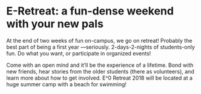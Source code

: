 # E-Retreat: a fun-dense weekend with your new pals

At the end of two weeks of fun on-campus, we go on retreat! Probably the best part of being a first year —seriously. 2-days-2-nights of students-only fun. Do what you want, or participate in organized events!

Come with an open mind and it’ll be the experience of a lifetime. Bond with new friends, hear stories from the older students (there as volunteers), and learn more about how to get involved. E^0 Retreat 2018 will be located at a huge summer camp with a beach for swimming!

